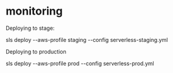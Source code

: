 # monitoring

Deploying to stage:

sls deploy --aws-profile staging --config serverless-staging.yml



Deploying to production

sls deploy --aws-profile prod --config serverless-prod.yml